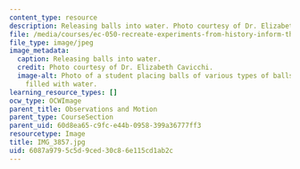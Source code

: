 ```yaml
---
content_type: resource
description: Releasing balls into water. Photo courtesy of Dr. Elizabeth Cavicchi.
file: /media/courses/ec-050-recreate-experiments-from-history-inform-the-future-from-the-past-galileo-january-iap-2010/6087a9795c5d9ced30c86e115cd1ab2c_IMG_3857.jpg
file_type: image/jpeg
image_metadata:
  caption: Releasing balls into water.
  credit: Photo courtesy of Dr. Elizabeth Cavicchi.
  image-alt: Photo of a student placing balls of various types of balls into a container
    filled with water.
learning_resource_types: []
ocw_type: OCWImage
parent_title: Observations and Motion
parent_type: CourseSection
parent_uid: 60d8ea65-c9fc-e44b-0958-399a36777ff3
resourcetype: Image
title: IMG_3857.jpg
uid: 6087a979-5c5d-9ced-30c8-6e115cd1ab2c
---
```

